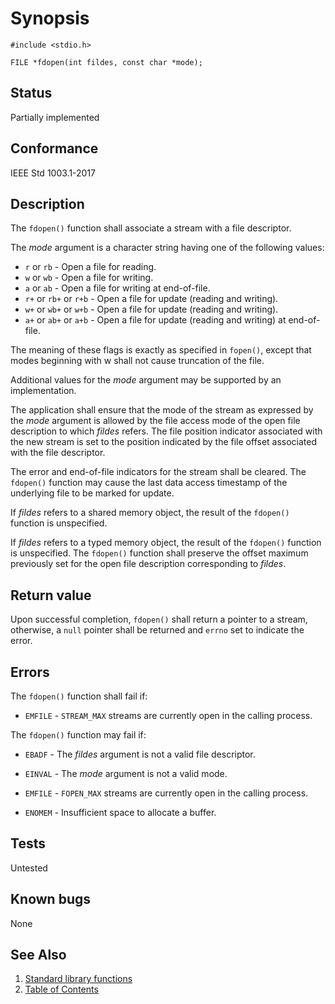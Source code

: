 # Synopsis

`#include <stdio.h>`

` FILE *fdopen(int fildes, const char *mode); `

## Status

Partially implemented

## Conformance

IEEE Std 1003.1-2017

## Description

The `fdopen()` function shall associate a stream with a file descriptor.

The _mode_ argument is a character string having one of the following values:

* `r` or `rb` - Open a file for reading.
* `w` or `wb` - Open a file for writing.
* `a` or `ab` - Open a file for writing at end-of-file.
* `r+` or `rb+` or `r+b` - Open a file for update (reading and writing).
* `w+` or `wb+` or `w+b` - Open a file for update (reading and writing).
* `a+` or `ab+` or `a+b` - Open a file for update (reading and writing) at end-of-file.

The meaning of these flags is exactly as specified in `fopen()`, except that modes beginning with w shall not cause
truncation of the file.

Additional values for the _mode_ argument may be supported by an implementation.

The application shall ensure that the mode of the stream as expressed by the _mode_ argument is allowed by the file
access mode of the open file description to which _fildes_ refers. The file position indicator associated with the new
stream is set to the position indicated by the file offset associated with the file descriptor.

The error and end-of-file indicators for the stream shall be cleared. The `fdopen()` function may cause the last data
access timestamp of the underlying file to be marked for update.

If _fildes_ refers to a shared memory object, the result of the `fdopen()` function is unspecified.

If _fildes_ refers to a typed memory object, the result of the `fdopen()` function is unspecified.
The `fdopen()` function shall preserve the offset maximum previously set for the open file description corresponding to
_fildes_.

## Return value

Upon successful completion, `fdopen()` shall return a pointer to a stream, otherwise, a `null` pointer shall be returned
and `errno` set to indicate the error.

## Errors

The `fdopen()` function shall fail if:

* `EMFILE` - `STREAM_MAX` streams are currently open in the calling process.

The `fdopen()` function may fail if:

* `EBADF` - The _fildes_ argument is not a valid file descriptor.

* `EINVAL` - The _mode_ argument is not a valid mode.

* `EMFILE` - `FOPEN_MAX` streams are currently open in the calling process.

* `ENOMEM` - Insufficient space to allocate a buffer.

## Tests

Untested

## Known bugs

None

## See Also

1. [Standard library functions](../README.md)
2. [Table of Contents](../../../README.md)
